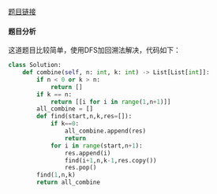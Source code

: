 [题目链接](https://leetcode-cn.com/problems/combinations/submissions/)
#### 题目分析
这道题目比较简单，使用DFS加回溯法解决，代码如下：
```Python
class Solution:
    def combine(self, n: int, k: int) -> List[List[int]]:
        if n < 0 or k > n:
            return []
        if k == n:
            return [[i for i in range(1,n+1)]]
        all_combine = []
        def find(start,n,k,res=[]):
            if k==0:
                all_combine.append(res)
                return
            for i in range(start,n+1):
                res.append(i)
                find(i+1,n,k-1,res.copy())
                res.pop()
        find(1,n,k)
        return all_combine
```